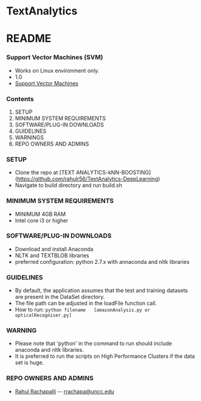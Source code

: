 # TextAnalytics

# README #

### Support Vector Machines (SVM)

* Works on Linux environment only.
* 1.0
* [Support Vector Machines](http://scikit-learn.org/stable/modules/svm.html)

### Contents ###
1.    SETUP
2.    MINIMUM SYSTEM REQUIREMENTS
3.    SOFTWARE/PLUG-IN DOWNLOADS
4.    GUIDELINES
5.    WARNINGS
6.    REPO OWNERS AND ADMINS

###  SETUP ###
* Clone the repo at [TEXT ANALYTICS-kNN-BOOSTING] (https://github.com/rahulr56/TextAnalytics-DeepLearning)
* Navigate to build directory and run build.sh

### MINIMUM SYSTEM REQUIREMENTS ###
* MINIMUM 4GB RAM
* Intel core i3 or higher

### SOFTWARE/PLUG-IN DOWNLOADS ###
* Download and install Anaconda
* NLTK and TEXTBLOB libraries
* preferred configuration: python 2.7.x with annaconda and nltk libraries

### GUIDELINES ###
* By default, the application assumes that the test and training datasets are present in the DataSet directory.
* The file path can be adjusted in the loadFile function call.                           
* How to run: `python filename   [amazonAnalysis.py or opticalRecogniser.py]`

### WARNING ###
* Please note that 'python' in the command to run should include anaconda and nltk libraries.
* It is preferred to run the scripts on High Performance Clusters if the data set is huge.

### REPO OWNERS AND ADMINS ###
- [Rahul Rachapalli](https://github.com/rahulr56)        --      rrachapa@uncc.edu
